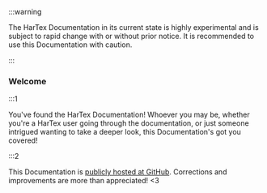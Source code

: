 :::warning

The HarTex Documentation in its current state is highly
experimental and is subject to rapid change with or without prior
notice. It is recommended to use this Documentation with caution.

:::

### Welcome

:::1

You've found the HarTex Documentation! Whoever you may be,
whether you're a HarTex user going through the documentation,
or just someone intrigued wanting to take a deeper look, this
Documentation's got you covered!

:::2

This Documentation is [publicly hosted at GitHub](https://github.com/TeamHarTex/HarTex).  Corrections and improvements are more than appreciated! <3
